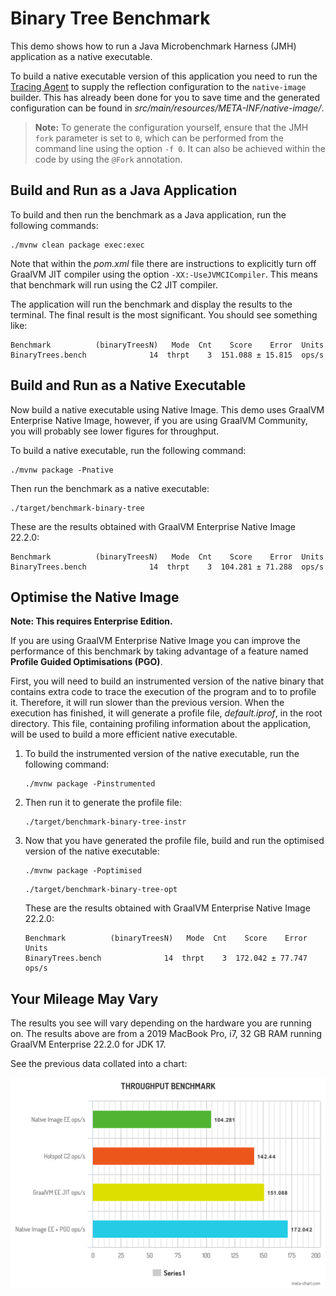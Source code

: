 # Binary Tree Benchmark 

This demo shows how to run a Java Microbenchmark Harness (JMH) application as a native executable.

To build a native executable version of this application you need to run the [Tracing Agent](https://www.graalvm.org/dev/reference-manual/native-image/metadata/AutomaticMetadataCollection/) to supply the reflection configuration to the `native-image` builder. This has already been done for you to save time and the generated 
configuration can be found in _src/main/resources/META-INF/native-image/_.

> **Note:** To generate the configuration yourself, ensure that the JMH `fork` parameter is set to `0`, which can be performed from the command line using the option  `-f 0`. It can also be achieved within the code by using the `@Fork` annotation.

## Build and Run as a Java Application

To build and then run the benchmark as a Java application, run the following commands:

```shell
./mvnw clean package exec:exec
```

Note that within the _pom.xml_ file there are instructions to explicitly turn off GraalVM JIT compiler using the option `-XX:-UseJVMCICompiler`. 
This means that benchmark will run using the C2 JIT compiler.

The application will run the benchmark and display the results to the terminal. The final result is the most significant. You should see something like:

```shell
Benchmark          (binaryTreesN)   Mode  Cnt    Score    Error  Units
BinaryTrees.bench              14  thrpt    3  151.088 ± 15.815  ops/s
```

## Build and Run as a Native Executable

Now build a native executable using Native Image. This demo uses GraalVM Enterprise Native Image, however, if you are using GraalVM Community, you will probably see lower figures for throughput.

To build a native executable, run the following command:
```shell
./mvnw package -Pnative
```

Then run the benchmark as a native executable: 
```shell
./target/benchmark-binary-tree
```

These are the results obtained with GraalVM Enterprise Native Image 22.2.0:

```shell
Benchmark          (binaryTreesN)   Mode  Cnt    Score    Error  Units
BinaryTrees.bench              14  thrpt    3  104.281 ± 71.288  ops/s
```

## Optimise the Native Image

**Note: This requires Enterprise Edition.**

If you are using GraalVM Enterprise Native Image you can improve the performance of this benchmark by taking 
advantage of a feature named **Profile Guided Optimisations (PGO)**.

First, you will need to build an instrumented version of the native binary that contains extra code to trace the 
execution of the program and to to profile it. Therefore, it will run slower than the previous version. 
When the execution has finished, it will generate a profile file, _default.iprof_, in the root directory. 
This file, containing profiling information about the application, will be used to build a more efficient native executable.

1. To build the instrumented version of the native executable, run the following command:
    ```shell
    ./mvnw package -Pinstrumented
    ```

2. Then run it to generate the profile file:
    ```shell
    ./target/benchmark-binary-tree-instr
    ```

3. Now that you have generated the profile file, build and run the optimised version of the native executable:
    ```shell
    ./mvnw package -Poptimised
    ```
    ```shell
    ./target/benchmark-binary-tree-opt
    ```
    These are the results obtained with GraalVM Enterprise Native Image 22.2.0:
    ```shell
    Benchmark          (binaryTreesN)   Mode  Cnt    Score    Error  Units
    BinaryTrees.bench              14  thrpt    3  172.042 ± 77.747  ops/s
    ```

## Your Mileage May Vary

The results you see will vary depending on the hardware you are running on. The results above are from a 2019 MacBook Pro, i7, 32 GB RAM
running GraalVM Enterprise 22.2.0 for JDK 17.

See the previous data collated into a chart:

![Binary Tree Benchmark](./images/benchmark-binary-tree.png)